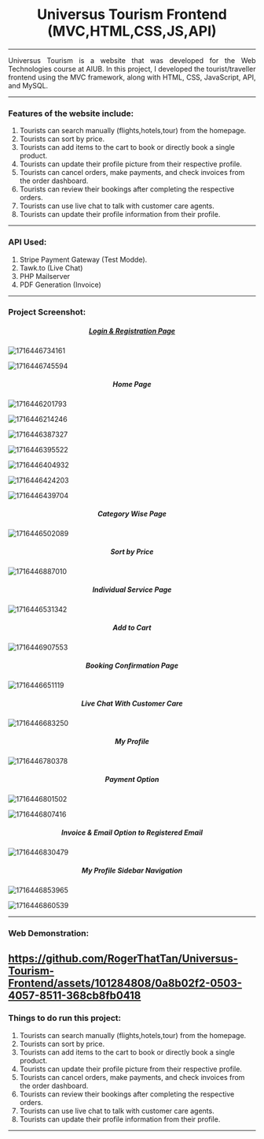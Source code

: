 <h1 align = center> Universus Tourism Frontend (MVC,HTML,CSS,JS,API)</h1>

---

<p align=justify>Universus Tourism is a website that was developed for the Web Technologies course at AIUB. In this project, I developed the tourist/traveller frontend using the MVC framework, along with HTML, CSS, JavaScript, API, and MySQL.</p>

---

### **Features of the website include:**

1. Tourists can search manually (flights,hotels,tour) from the homepage.
2. Tourists can sort by price.
3. Tourists can add items to the cart to book or directly book a single product.
4. Tourists can update their profile picture from their respective profile.
5. Tourists can cancel orders, make payments, and check invoices from the order dashboard.
6. Tourists can review their bookings after completing the respective orders.
7. Tourists can use live chat to talk with customer care agents.
8. Tourists can update their profile information from their profile.

---

### API Used:

1. Stripe Payment Gateway (Test Modde).
2. Tawk.to (Live Chat)
3. PHP Mailserver
4. PDF Generation (Invoice)

---

### Project Screenshot:

<h5 align="center" style="text-decoration: underline;">Login & Registration Page</h5>

![1716446734161](image/README/1716446734161.png)

![1716446745594](image/README/1716446745594.png)

<h5 align = center>Home Page</h5>

![1716446201793](image/README/1716446201793.png)

![1716446214246](image/README/1716446214246.png)

![1716446387327](image/README/1716446387327.png)

![1716446395522](image/README/1716446395522.png)

![1716446404932](image/README/1716446404932.png)

![1716446424203](image/README/1716446424203.png)

![1716446439704](image/README/1716446439704.png)

<h5 align = center>Category Wise Page</h5>

![1716446502089](image/README/1716446502089.png)

<h5 align = center>Sort by Price</h5>

![1716446887010](image/README/1716446887010.png)

<h5 align = center>Individual Service Page</h5>

![1716446531342](image/README/1716446531342.png)

<h5 align = center>Add to Cart</h5>

![1716446907553](image/README/1716446907553.png)

<h5 align = center>Booking Confirmation Page</h5>

![1716446651119](image/README/1716446651119.png)

<h5 align = center>Live Chat With Customer Care</h5>

![1716446683250](image/README/1716446683250.png)

<h5 align = center>My Profile</h5>

![1716446780378](image/README/1716446780378.png)

<h5 align = center>Payment Option</h5>

![1716446801502](image/README/1716446801502.png)

![1716446807416](image/README/1716446807416.png)

<h5 align = center>Invoice & Email Option to Registered Email</h5>

![1716446830479](image/README/1716446830479.png)

<h5 align = center>My Profile Sidebar Navigation</h5>

![1716446853965](image/README/1716446853965.png)

![1716446860539](image/README/1716446860539.png)

---
### Web Demonstration:
https://github.com/RogerThatTan/Universus-Tourism-Frontend/assets/101284808/0a8b02f2-0503-4057-8511-368cb8fb0418
---
### Things to do run this project:
1. Tourists can search manually (flights,hotels,tour) from the homepage.
2. Tourists can sort by price.
3. Tourists can add items to the cart to book or directly book a single product.
4. Tourists can update their profile picture from their respective profile.
5. Tourists can cancel orders, make payments, and check invoices from the order dashboard.
6. Tourists can review their bookings after completing the respective orders.
7. Tourists can use live chat to talk with customer care agents.
8. Tourists can update their profile information from their profile.
---
